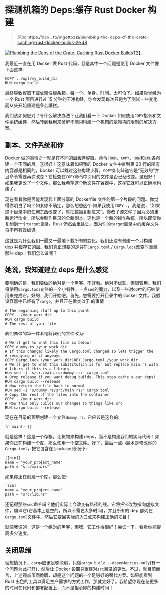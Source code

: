 # 探测机箱的 Deps:缓存 Rust Docker 构建

> 原文:[https://dev . to/mgattozzi/plumbing-the-deps-of-the-crate-caching-rust-docker-builds-2e 48](https://dev.to/mgattozzi/plumbing-the-deps-of-the-crate-caching-rust-docker-builds-2e48)

[![Plumbing the Deps of the Crate: Caching Rust Docker Builds](../Images/3471fdc956e8c75dc482d7d354f0e3e5.png)T2】](https://res.cloudinary.com/practicaldev/image/fetch/s--uW4xrBMA--/c_limit%2Cf_auto%2Cfl_progressive%2Cq_auto%2Cw_880/https://mgattozzi.com/content/images/2018/10/514570034-612x612.jpg)

我最近一直在用 Docker 做 Rust 代码，但是其中一个问题是使用 Docker 文件像下面这样:

```
COPY . /opt/my_build_dir
RUN cargo build 
```

最终导致容器下载依赖性板条箱。每一个。单身。时间。太可怕了。如果你曾经为一个 Rust 项目进行过 15 分钟的干净构建，你会发现每次只是为了测试一些变化而从头开始重建是多么糟糕。

我们该如何应对？有什么解决办法？让我们看一下 Docker 如何使用`COPY`指令和文件系统缓存，然后转到我用来破解不能只构建一个机箱的依赖项的限制的解决方案。

## [](#copy-filesystems-and-you)副本、文件系统和你

Docker 做的事情之一就是在不同的层缓存容器。命令`FROM`、`COPY`、`RUN`和`CMD`各创建一个不同的层。这很好！这意味着如果我的 Docker 文件中直到第 20 行的所有内容都是相同的，Docker 可以跳过这些构建步骤。`COPY`如何知道它是“无效的”并且命令需要再次改变？它检查在`COPY`命令中引用的文件是否已经改变。这很好！如果我更改了一个文件，那么我希望这个新文件在容器中，这样它就可以正确地构建了。

现在看看你是否能发现我上面分享的 Dockerfile 文件的第一个片段的问题。你觉得你明白了吗？如果你不确定，那么想想这个:如果我使用`COPY .`，我是说，“如果这个目录中的任何东西改变了，就把数据复制进来”。你改了源文件？因为必须重新运行命令，所以会制作目录的全新副本。这也是一个新的操作系统，所以即使你复制到一个`target`目录，Rust 仍然会重建它，因为你的`target`目录中的缓存文件将不再有效编译。

这就是为什么我们一遍又一遍地下载所有的变化。我们还没有创建一个只构建 dep 并缓存它的层。我们真正想要的是只在`Cargo.toml` / `Cargo.lock`改变时重建那些 dep！我们怎么做呢？

## 她说，我知道建立 deps 是什么感觉

要明确的是，我们要做的绝对是一个黑客。不好看。绝对不优雅，但很管用。我们将使用`Cargo.toml`文件的一个小特性，一点`sed`的魔力，以及一些对`COPY`的巧妙使用来完成它。好的，我们开始吧。首先，您需要打开目录中的 docker 文件。我假设容器中已经有了`cargo`，并且正在做类似于
的事情

```
# The beginning stuff up to this point
COPY . /your_work_dir
RUN cargo build
# The rest of your file 
```

我们要做的第一件事是将我们的文件改为:

```
# We'll get to what this file is below!
COPY dummy.rs /your_work_dir
# If this changed likely the Cargo.toml changed so lets trigger the
# recopying of it anyways
COPY Cargo.lock /your_work_dirCOPY Cargo.toml /your_work_dir
# We'll get to what this substitution is for but replace main.rs with
# lib.rs if this is a library
RUN sed -i 's/src/main.rs/dummy.rs/' Cargo.toml
# Drop release if you want debug builds. This step cache's our deps!
RUN cargo build --release
# Now return the file back to normal
RUN sed -i 's/dummy.rs/src/main.rs/' Cargo.toml
# Copy the rest of the files into the container
COPY . /your_work_dir
# Now this only builds our changes to things like src
RUN cargo build --release 
```

现在在目录的顶层创建一个文件`dummy.rs`，它应该是这样的:

```
fn main() {} 
```

就是这样！这是一个存根，让货物来构建 deps，而不是构建我们的实际代码！如果你正在构建一个库，那么使用一个空文件。好了，最后一点小魔术是修改你的`Cargo.toml`，把它包含在`[package]`部分下:

```
[[bin]]
name = "your_project_name"
path = "src/main.rs" 
```

如果你正在创建一个库，那么把:

```
[lib]
name = "your_project_name"
path = "src/lib.rs" 
```

还记得那些`sed`命令吗？他们实际上会改变有路径的线。它将把它改为指向虚拟文件，编译它(它基本上是空的，所以不需要太多时间)，并且所有的 dep 都列在`Cargo.toml`文件中。然后它变回实际的入口点来构建正确的项目！

就像我说的，这是一个绝对的黑客，但嘿，它工作得很好！尝试一下，看看你能提高多少速度。

## [](#closing-thoughts)关闭思绪

理想情况下，`cargo`应该足够聪明，只做`cargo build --dependencies-only`(有一个[问题](https://github.com/rust-lang/cargo/issues/2644)为此打开)，然后让 Docker 设置只重建对`src`目录的更改。不过，就目前而言，上述观点虽然脆弱，却是这个问题的一个足够好的替代方案。如果能看到 Rust 出色的工具以满足生产需求的方式工作，那就太好了。我希望你现在花更多的时间在代码和部署配置上，而不是担心你的构建时间！